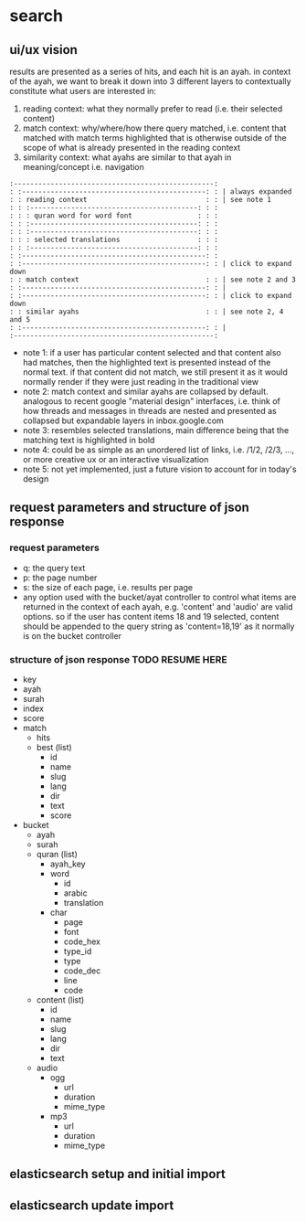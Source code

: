 # search

## ui/ux vision

results are presented as a series of hits, and each hit is an ayah. in context of the ayah, we want to break it down into 3 different layers to contextually constitute what users are interested in:
1. reading context: what they normally prefer to read (i.e. their selected content)
2. match context: why/where/how there query matched, i.e. content that matched with match terms highlighted that is otherwise outside of the scope of what is already presented in the reading context
3. similarity context: what ayahs are similar to that ayah in meaning/concept i.e. navigation

```
:-------------------------------------------------:
: :---------------------------------------------: : | always expanded
: : reading context                             : : | see note 1
: : :-----------------------------------------: : :
: : : quran word for word font                : : :
: : :-----------------------------------------: : :
: : :-----------------------------------------: : :
: : : selected translations                   : : :
: : :-----------------------------------------: : :
: :---------------------------------------------: :
: :---------------------------------------------: : | click to expand down
: : match context                               : : | see note 2 and 3
: :---------------------------------------------: : |
: :---------------------------------------------: : | click to expand down
: : similar ayahs                               : : | see note 2, 4 and 5
: :---------------------------------------------: : |
:-------------------------------------------------:
```

- note 1: if a user has particular content selected and that content also had matches, then the highlighted text is presented instead of the normal text. if that content did not match, we still present it as it would normally render if they were just reading in the traditional view
- note 2: match context and similar ayahs are collapsed by default. analogous to recent google "material design" interfaces, i.e. think of how threads and messages in threads are nested and presented as collapsed but expandable layers in inbox.google.com
- note 3: resembles selected translations, main difference being that the matching text is highlighted in bold
- note 4: could be as simple as an unordered list of links, i.e. /1/2, /2/3, ..., or more creative ux or an interactive visualization
- note 5: not yet implemented, just a future vision to account for in today's design

## request parameters and structure of json response

### request parameters

- q: the query text
- p: the page number
- s: the size of each page, i.e. results per page
- any option used with the bucket/ayat controller to control what items are returned in the context of each ayah, e.g. 'content' and 'audio' are valid options. so if the user has content items 18 and 19 selected, content should be appended to the query string as 'content=18,19' as it normally is on the bucket controller

### structure of json response TODO RESUME HERE

- key
- ayah
- surah
- index
- score
- match
  - hits
  - best (list)
    - id
    - name
    - slug
    - lang
    - dir
    - text
    - score
- bucket
  - ayah
  - surah
  - quran (list)
    - ayah_key
    - word
      - id
      - arabic
      - translation
    - char
      - page
      - font
      - code_hex
      - type_id
      - type
      - code_dec
      - line
      - code
  - content (list)
    - id
    - name
    - slug
    - lang
    - dir
    - text
  - audio
    - ogg
        - url
        - duration
        - mime_type
    - mp3
        - url
        - duration
        - mime_type

## elasticsearch setup and initial import

## elasticsearch update import

